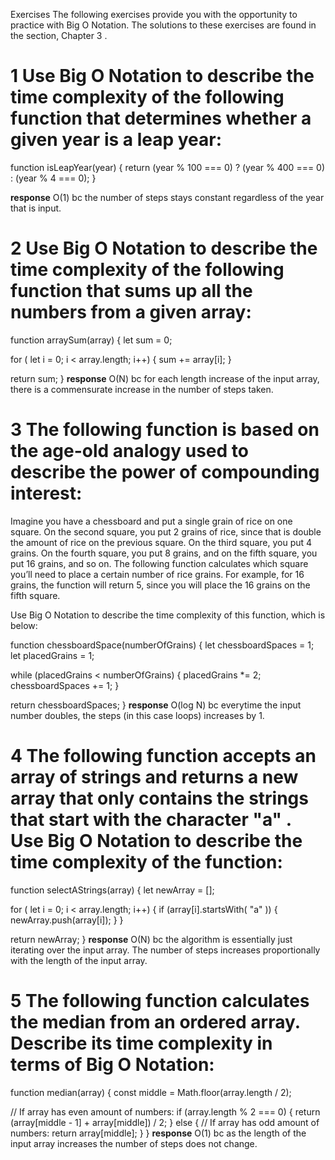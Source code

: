 Exercises
 The following exercises provide you with the opportunity to practice with Big O Notation. The solutions to these exercises are found in the section,  Chapter 3  .

 # 1  Use Big O Notation to describe the time complexity of the following function that determines whether a given year is a leap year:

  function  isLeapYear(year) {
  return  (year % 100 === 0) ? (year % 400 === 0) : (year % 4 === 0);
 }

 **response**
O(1) bc the number of steps stays constant regardless of the year that is input.

 # 2  Use Big O Notation to describe the time complexity of the following function that sums up all the numbers from a given array:

  function  arraySum(array) {
  let  sum = 0;
 
  for ( let  i = 0; i < array.length; i++) {
 sum += array[i];
 }
 
  return  sum;
 }
 **response**
 O(N) bc for each length increase of the input array, there is a commensurate increase in the number of steps taken.

 # 3  The following function is based on the age-old analogy used to describe the power of compounding interest:

 Imagine you have a chessboard and put a single grain of rice on one square. On the second square, you put 2 grains of rice, since that is double the amount of rice on the previous square. On the third square, you put 4 grains. On the fourth square, you put 8 grains, and on the fifth square, you put 16 grains, and so on.
 The following function calculates which square you’ll need to place a certain number of rice grains. For example, for 16 grains, the function will return 5, since you will place the 16 grains on the fifth square.

Use Big O Notation to describe the time complexity of this function, which is below:

  function  chessboardSpace(numberOfGrains) {
  let  chessboardSpaces = 1;
  let  placedGrains = 1;
 
  while  (placedGrains < numberOfGrains) {
 placedGrains *= 2;
 chessboardSpaces += 1;
 }
 
  return  chessboardSpaces;
 }
 **response**
 O(log N) bc everytime the input number doubles, the steps (in this case loops) increases by 1.

 # 4  The following function accepts an array of strings and returns a new array that only contains the strings that start with the character "a" . Use Big O Notation to describe the time complexity of the function:

  function  selectAStrings(array) {
  let  newArray = [];
 
  for ( let  i = 0; i < array.length; i++) {
  if  (array[i].startsWith( "a" )) {
 newArray.push(array[i]);
 }
 }
 
  return  newArray;
 }
**response**
O(N) bc the algorithm is essentially just iterating over the input array. The number of steps increases proportionally with the length of the input array.

 # 5  The following function calculates the median from an ordered array. Describe its time complexity in terms of Big O Notation:

  function  median(array) {
  const  middle = Math.floor(array.length / 2);
 
  // If array has even amount of numbers: 
  if  (array.length % 2 === 0) {
  return  (array[middle - 1] + array[middle]) / 2;
 }  else  {  // If array has odd amount of numbers: 
  return  array[middle];
 }
 }
 **response**
 O(1) bc as the length of the input array increases the number of steps does not change.

